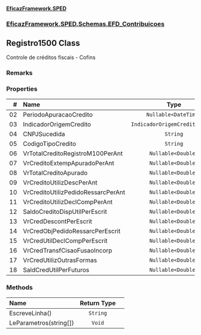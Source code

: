 #### [EficazFramework.SPED](EficazFrameworkSPED.md 'EficazFramework SPED')
### [EficazFramework.SPED.Schemas.EFD_Contribuicoes](EficazFramework.SPED.Schemas.EFD_Contribuicoes.md 'EficazFramework.SPED.Schemas.EFD_Contribuicoes')

## Registro1500 Class

Controle de créditos fiscais - Cofins

### Remarks
### Properties

| # | Name | Type | |
| ---: | :--- | :---: | :--- |
| 02 | PeriodoApuracaoCredito | `Nullable<DateTime>` |  |
| 03 | IndicadorOrigemCredito | `IndicadorOrigemCreditoBloco1` |  |
| 04 | CNPJSucedida | `String` |  |
| 05 | CodigoTipoCredito | `String` |  |
| 06 | VrTotalCreditoRegistroM100PerAnt | `Nullable<Double>` |  |
| 07 | VrCreditoExtempApuradoPerAnt | `Nullable<Double>` |  |
| 08 | VrTotalCreditoApurado | `Nullable<Double>` |  |
| 09 | VrCreditoUtilizDescPerAnt | `Nullable<Double>` |  |
| 10 | VrCreditoUtilizPedidoRessarcPerAnt | `Nullable<Double>` |  |
| 11 | VrCreditoUtilizDeclCompPerAnt | `Nullable<Double>` |  |
| 12 | SaldoCreditoDispUtilPerEscrit | `Nullable<Double>` |  |
| 13 | VrCredDescontPerEscrit | `Nullable<Double>` |  |
| 14 | VrCredObjPedidoRessarcPerEscrit | `Nullable<Double>` |  |
| 15 | VrCredUtilDeclCompPerEscrit | `Nullable<Double>` |  |
| 16 | VrCredTransfCisaoFusaoIncorp | `Nullable<Double>` |  |
| 17 | VrCredUtilizOutrasFormas | `Nullable<Double>` |  |
| 18 | SaldCredUtilPerFuturos | `Nullable<Double>` |  |
### Methods

| Name | Return Type | |
| :--- | :---: | :--- |
| EscreveLinha() | `String` |  |
| LeParametros(string[]) | `Void` |  |
